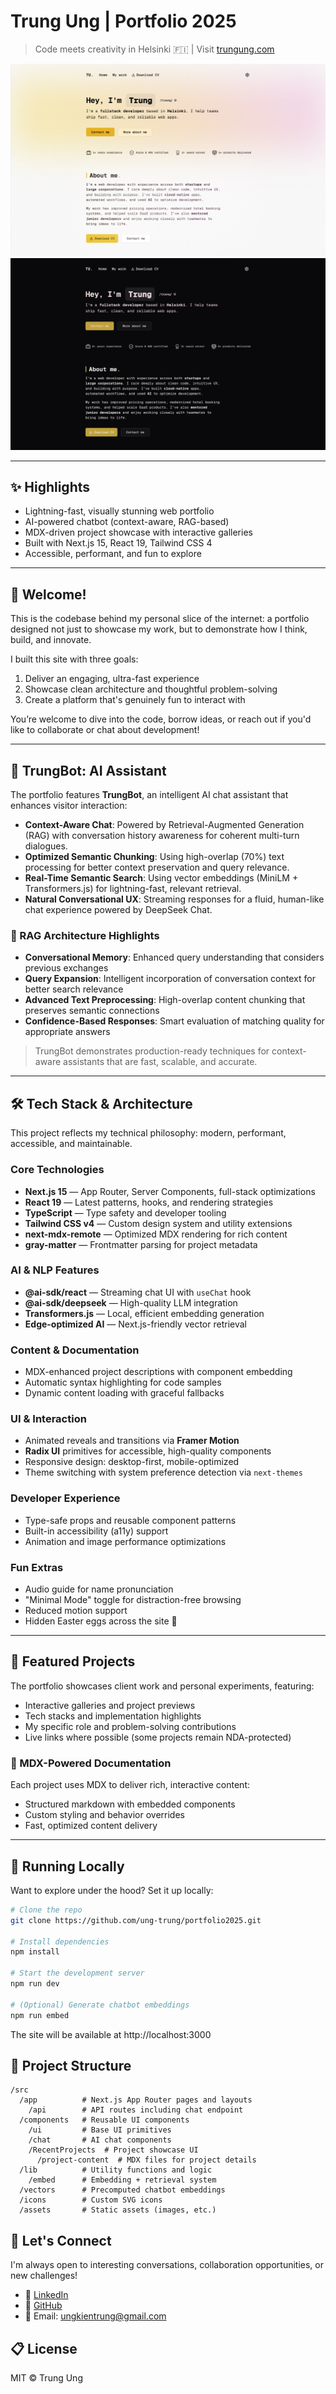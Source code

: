 # Trung Ung | Portfolio 2025

> Code meets creativity in Helsinki 🇫🇮 | Visit [trungung.com](https://trungung.com)

![Portfolio Preview - Light Mode](/public/images/portfolio-2025-1.png)  
![Portfolio Preview - Dark Mode](/public/images/portfolio-2025-2.png)

---

## ✨ Highlights

- Lightning-fast, visually stunning web portfolio
- AI-powered chatbot (context-aware, RAG-based)
- MDX-driven project showcase with interactive galleries
- Built with Next.js 15, React 19, Tailwind CSS 4
- Accessible, performant, and fun to explore

---

## 👋 Welcome!

This is the codebase behind my personal slice of the internet: a portfolio designed not just to showcase my work, but to demonstrate how I think, build, and innovate.

I built this site with three goals:

1. Deliver an engaging, ultra-fast experience
2. Showcase clean architecture and thoughtful problem-solving
3. Create a platform that's genuinely fun to interact with

You’re welcome to dive into the code, borrow ideas, or reach out if you'd like to collaborate or chat about development!

---

## 🤖 TrungBot: AI Assistant

The portfolio features **TrungBot**, an intelligent AI chat assistant that enhances visitor interaction:

- **Context-Aware Chat**: Powered by Retrieval-Augmented Generation (RAG) with conversation history awareness for coherent multi-turn dialogues.
- **Optimized Semantic Chunking**: Using high-overlap (70%) text processing for better context preservation and query relevance.
- **Real-Time Semantic Search**: Using vector embeddings (MiniLM + Transformers.js) for lightning-fast, relevant retrieval.
- **Natural Conversational UX**: Streaming responses for a fluid, human-like chat experience powered by DeepSeek Chat.

### 🧠 RAG Architecture Highlights

- **Conversational Memory**: Enhanced query understanding that considers previous exchanges
- **Query Expansion**: Intelligent incorporation of conversation context for better search relevance
- **Advanced Text Preprocessing**: High-overlap content chunking that preserves semantic connections
- **Confidence-Based Responses**: Smart evaluation of matching quality for appropriate answers

> TrungBot demonstrates production-ready techniques for context-aware assistants that are fast, scalable, and accurate.

---

## 🛠️ Tech Stack & Architecture

This project reflects my technical philosophy: modern, performant, accessible, and maintainable.

### Core Technologies

- **Next.js 15** — App Router, Server Components, full-stack optimizations
- **React 19** — Latest patterns, hooks, and rendering strategies
- **TypeScript** — Type safety and developer tooling
- **Tailwind CSS v4** — Custom design system and utility extensions
- **next-mdx-remote** — Optimized MDX rendering for rich content
- **gray-matter** — Frontmatter parsing for project metadata

### AI & NLP Features

- **@ai-sdk/react** — Streaming chat UI with `useChat` hook
- **@ai-sdk/deepseek** — High-quality LLM integration
- **Transformers.js** — Local, efficient embedding generation
- **Edge-optimized AI** — Next.js-friendly vector retrieval

### Content & Documentation

- MDX-enhanced project descriptions with component embedding
- Automatic syntax highlighting for code samples
- Dynamic content loading with graceful fallbacks

### UI & Interaction

- Animated reveals and transitions via **Framer Motion**
- **Radix UI** primitives for accessible, high-quality components
- Responsive design: desktop-first, mobile-optimized
- Theme switching with system preference detection via `next-themes`

### Developer Experience

- Type-safe props and reusable component patterns
- Built-in accessibility (a11y) support
- Animation and image performance optimizations

### Fun Extras

- Audio guide for name pronunciation
- "Minimal Mode" toggle for distraction-free browsing
- Reduced motion support
- Hidden Easter eggs across the site 🎯

---

## 📸 Featured Projects

The portfolio showcases client work and personal experiments, featuring:

- Interactive galleries and project previews
- Tech stacks and implementation highlights
- My specific role and problem-solving contributions
- Live links where possible (some projects remain NDA-protected)

### 📝 MDX-Powered Documentation

Each project uses MDX to deliver rich, interactive content:

- Structured markdown with embedded components
- Custom styling and behavior overrides
- Fast, optimized content delivery

---

## 🚀 Running Locally

Want to explore under the hood? Set it up locally:

```bash
# Clone the repo
git clone https://github.com/ung-trung/portfolio2025.git

# Install dependencies
npm install

# Start the development server
npm run dev

# (Optional) Generate chatbot embeddings
npm run embed
```

The site will be available at http://localhost:3000

## 📁 Project Structure

```
/src
  /app          # Next.js App Router pages and layouts
    /api        # API routes including chat endpoint
  /components   # Reusable UI components
    /ui         # Base UI primitives
    /chat       # AI chat components
    /RecentProjects  # Project showcase UI
      /project-content  # MDX files for project details
  /lib          # Utility functions and logic
    /embed      # Embedding + retrieval system
  /vectors      # Precomputed chatbot embeddings
  /icons        # Custom SVG icons
  /assets       # Static assets (images, etc.)
```

## 🤝 Let's Connect

I'm always open to interesting conversations, collaboration opportunities, or new challenges!

- 💼 [LinkedIn](https://linkedin.com/in/trung-ung)
- 🐙 [GitHub](https://github.com/ung-trung)
- 📧 Email: ungkientrung@gmail.com

## 📋 License

MIT © Trung Ung
